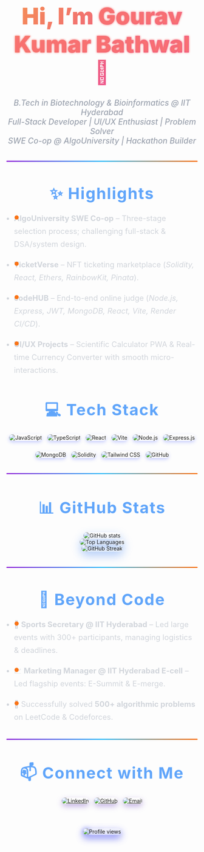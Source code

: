<!-- Use HTML for advanced styling -->

<h1 align="center" class="animated-gradient">Hi, I’m <span class="highlight">Gourav Kumar Bathwal</span> 👋</h1>

<p align="center" class="subtitle">
  <em>B.Tech in Biotechnology &amp; Bioinformatics @ IIT Hyderabad</em><br/>
  <em>Full-Stack Developer | UI/UX Enthusiast | Problem Solver</em><br/>
  <em>SWE Co-op @ AlgoUniversity | Hackathon Builder</em>
</p>

<hr class="fancy-hr" />

<h2 class="section-title">✨ Highlights</h2>
<ul class="highlight-list">
  <li><strong>AlgoUniversity SWE Co-op</strong> – Three-stage selection process; challenging full-stack &amp; DSA/system design.</li>
  <li><strong>TicketVerse</strong> – NFT ticketing marketplace (<em>Solidity, React, Ethers, RainbowKit, Pinata</em>).</li>
  <li><strong>codeHUB</strong> – End-to-end online judge (<em>Node.js, Express, JWT, MongoDB, React, Vite, Render CI/CD</em>).</li>
  <li><strong>UI/UX Projects</strong> – Scientific Calculator PWA &amp; Real-time Currency Converter with smooth micro-interactions.</li>
</ul>

<h2 class="section-title">💻 Tech Stack</h2>
<div class="badges-container">
  <img src="https://img.shields.io/badge/JavaScript-F7DF1E?style=for-the-badge&logo=javascript&logoColor=black" alt="JavaScript" />
  <img src="https://img.shields.io/badge/TypeScript-007ACC?style=for-the-badge&logo=typescript&logoColor=white" alt="TypeScript" />
  <img src="https://img.shields.io/badge/React-20232A?style=for-the-badge&logo=react&logoColor=61DAFB" alt="React" />
  <img src="https://img.shields.io/badge/Vite-646CFF?style=for-the-badge&logo=vite&logoColor=white" alt="Vite" />
  <img src="https://img.shields.io/badge/Node.js-339933?style=for-the-badge&logo=nodedotjs&logoColor=white" alt="Node.js" />
  <img src="https://img.shields.io/badge/Express.js-000000?style=for-the-badge&logo=express&logoColor=white" alt="Express.js" />
</div>
<div class="badges-container">
  <img src="https://img.shields.io/badge/MongoDB-4EA94B?style=for-the-badge&logo=mongodb&logoColor=white" alt="MongoDB" />
  <img src="https://img.shields.io/badge/Solidity-363636?style=for-the-badge&logo=solidity&logoColor=white" alt="Solidity" />
  <img src="https://img.shields.io/badge/Tailwind_CSS-38B2AC?style=for-the-badge&logo=tailwind-css&logoColor=white" alt="Tailwind CSS" />
  <img src="https://img.shields.io/badge/GitHub-181717?style=for-the-badge&logo=github&logoColor=white" alt="GitHub" />
</div>

<hr class="fancy-hr" />

<h2 class="section-title">📊 GitHub Stats</h2>
<div align="center" class="stats-container">
  <img src="https://github-readme-stats.vercel.app/api?username=Mr-Bathwal&show_icons=true&theme=tokyonight" alt="GitHub stats" class="animated-stats" />
  <br/>
  <img src="https://github-readme-stats.vercel.app/api/top-langs/?username=Mr-Bathwal&layout=compact&theme=tokyonight" alt="Top Languages" class="animated-stats" />
  <br/>
  <img src="https://github-readme-streak-stats.herokuapp.com/?user=Mr-Bathwal&theme=tokyonight" alt="GitHub Streak" class="animated-stats" />
</div>

<hr class="fancy-hr" />

<h2 class="section-title">🚀 Beyond Code</h2>
<ul class="highlight-list">
  <li>🏅 <strong>Sports Secretary @ IIT Hyderabad</strong> – Led large events with 300+ participants, managing logistics &amp; deadlines.</li>
  <li>📈 <strong>Marketing Manager @ IIT Hyderabad E-cell</strong> – Led flagship events: E-Summit &amp; E-merge.</li>
  <li>🧠 Successfully solved <strong>500+ algorithmic problems</strong> on LeetCode &amp; Codeforces.</li>
</ul>

<hr class="fancy-hr" />

<h2 class="section-title">📫 Connect with Me</h2>
<div class="badges-container social-links">
  <a href="https://www.linkedin.com/in/gourav-kumar-bathwal-16057430a/" target="_blank" rel="noopener noreferrer" class="social-badge linkedin">
    <img src="https://img.shields.io/badge/LinkedIn-0A66C2?style=for-the-badge&logo=linkedin&logoColor=white" alt="LinkedIn" />
  </a>
  <a href="https://github.com/Mr-Bathwal" target="_blank" rel="noopener noreferrer" class="social-badge github">
    <img src="https://img.shields.io/badge/GitHub-181717?style=for-the-badge&logo=github&logoColor=white" alt="GitHub" />
  </a>
  <a href="mailto:yourname@domain.com" target="_blank" rel="noopener noreferrer" class="social-badge email">
    <img src="https://img.shields.io/badge/Email-D14836?style=for-the-badge&logo=gmail&logoColor=white" alt="Email" />
  </a>
</div>

<div align="center" class="profile-views">
  <img src="https://komarev.com/ghpvc/?username=Mr-Bathwal&color=blue&style=flat-square" alt="Profile views"/>
</div>

<!-- CSS Styles -->
<style>
  /* Animated Gradient Text */
  .animated-gradient {
    font-weight: 900;
    font-size: 3.8rem;
    background: linear-gradient(-45deg, #38bdf8, #a78bfa, #ec4899, #fbbf24);
    background-size: 400% 400%;
    -webkit-background-clip: text;
    -webkit-text-fill-color: transparent;
    animation: gradientMove 15s ease infinite;
    transition: transform 0.3s ease;
  }
  .animated-gradient:hover {
    transform: scale(1.12) rotate(2deg);
  }
  @keyframes gradientMove {
    0%{background-position:0% 50%}
    50%{background-position:100% 50%}
    100%{background-position:0% 50%}
  }

  /* Highlight Span */
  .highlight {
    color: #ef4444; /* Tailwind Red-500 */
    text-shadow: 0 0 5px #f87171;
  }

  /* Subtitle style */
  .subtitle {
    font-size: 1.3rem;
    color: #9ca3af;
    font-weight: 500;
    margin-top: -10px;
    margin-bottom: 30px;
    font-style: italic;
  }

  /* Fancy Horizontal Rule */
  .fancy-hr {
    border: 0;
    height: 3px;
    background: linear-gradient(90deg, #9128d9, #38bdf8, #f97316);
    border-radius: 10px;
    margin: 40px 0;
    animation: pulseBg 3s ease-in-out infinite;
  }
  @keyframes pulseBg {
    0%,100% {background-position: 0% 50%}
    50% {background-position: 100% 50%}
  }

  /* Section Titles */
  .section-title {
    font-size: 2.6rem;
    font-weight: 700;
    text-align: center;
    color: #60a5fa;
    margin-bottom: 24px;
    letter-spacing: 2px;
    user-select: none;
    transition: color 0.4s ease;
  }
  .section-title:hover {
    color: #fbbf24;
    cursor: pointer;
  }

  /* Highlighted List */
  .highlight-list {
    font-size: 1.25rem;
    max-width: 700px;
    margin: 0 auto 2rem auto;
    color: #d1d5db;
    line-height: 1.7;
    padding-left: 20px;
  }
  .highlight-list li {
    margin-bottom: 1.25rem;
    position: relative;
    transition: transform 0.3s ease, color 0.3s ease;
  }
  .highlight-list li:hover {
    color: #fbbf24;
    transform: translateX(12px);
  }
  .highlight-list li::before {
    content: "•";
    color: #f97316; /* orange-400 */
    position: absolute;
    left: 0;
    font-weight: 900;
    font-size: 2.2rem;
    line-height: 1.25rem;
    top: 2px;
  }

  /* Badges container */
  .badges-container {
    display: flex;
    justify-content: center;
    gap: 14px;
    margin-bottom: 28px;
    flex-wrap: wrap;
  }
  .badges-container img {
    transition: transform 0.3s ease, filter 0.3s ease;
    border-radius: 12px;
    box-shadow: 0 4px 10px rgb(83 102 255 / 0.3);
  }
  .badges-container img:hover {
    transform: scale(1.15) rotate(8deg);
    filter: drop-shadow(0 0 6px #3b82f6);
    cursor: pointer;
  }

  /* GitHub Stats */
  .stats-container {
    max-width: 820px;
    margin: 0 auto 40px auto;
  }
  .animated-stats {
    border-radius: 18px;
    box-shadow: 0 10px 25px rgb(59 130 246 / 0.4);
    transition: transform 0.4s ease;
  }
  .animated-stats:hover {
    transform: scale(1.05) rotate(1deg);
  }

  /* Social badges */
  .social-links {
    justify-content: center;
  }
  .social-badge img {
    border-radius: 12px;
    box-shadow: 0 6px 15px rgb(111 66 193 / 0.4);
    transition: transform 0.35s ease, filter 0.35s ease;
  }
  .social-badge img:hover {
    transform: scale(1.25) rotate(-10deg);
    filter: drop-shadow(0 0 12px #9333ea);
    cursor: pointer;
  }

  /* Profile Views Badge */
  .profile-views img {
    margin-top: 36px;
    border-radius: 16px;
    box-shadow: 0 8px 18px rgb(99 102 241 / 0.55);
    animation: glow 3s ease-in-out infinite alternate;
  }
  @keyframes glow {
    0% { filter: drop-shadow(0 0 6px #818cf8); }
    100% { filter: drop-shadow(0 0 18px #818cf8); }
  }
</style>
